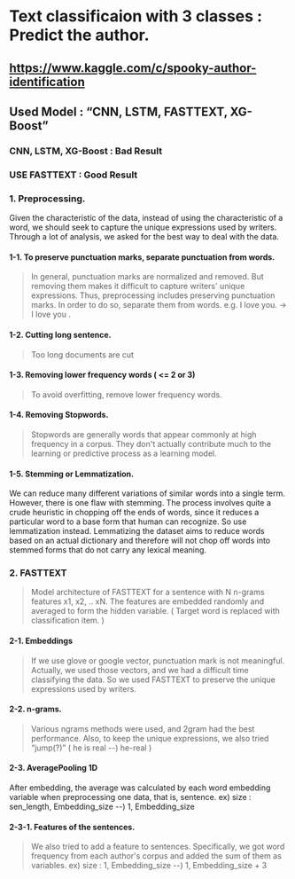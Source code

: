 #  Text classificaion with 3 classes : Predict the author.
## https://www.kaggle.com/c/spooky-author-identification
## Used Model : “CNN, LSTM, FASTTEXT, XG-Boost”
### CNN, LSTM, XG-Boost : Bad Result   
### USE FASTTEXT : Good Result  

### 1. Preprocessing.
Given the characteristic of the data, instead of using the characteristic of a word, we should seek to capture the unique expressions used by writers. Through a lot of analysis, we asked for the best way to deal with the data.  

#### 1-1. To preserve punctuation marks, separate punctuation from words.
> In general, punctuation marks are normalized and removed. But removing them makes it difficult to capture writers' unique expressions. Thus, preprocessing includes preserving punctuation marks. In order to do so, separate them from words. 
> e.g. I love you. -> I love you .  


#### 1-2. Cutting long sentence.
> Too long documents are cut  

#### 1-3. Removing lower frequency words ( <= 2 or 3)
> To avoid overfitting, remove lower frequency words.  

#### 1-4. Removing Stopwords.
> Stopwords are generally words that appear commonly at high frequency in a corpus. They don't actually contribute much to the learning or predictive process as a learning model.

#### 1-5. Stemming or Lemmatization.
We can reduce many different variations of similar words into a single term. However, there is one flaw with stemming. The process involves quite a crude heuristic in chopping off the ends of words, since it reduces a particular word to a base form that human can recognize. So use lemmatization instead. Lemmatizing the dataset aims to reduce words based on an actual dictionary and therefore will not chop off words into stemmed forms that do not carry any lexical meaning.





### 2. FASTTEXT

> Model architecture of FASTTEXT for a sentence with N n-grams features x1, x2, .. xN. The features are embedded randomly and averaged to form the hidden variable. ( Target word is replaced with classification item. )

#### 2-1. Embeddings
> If we use glove or google vector, punctuation mark is not meaningful. Actually, we used those vectors, and we had a difficult time classifying the data. So we used FASTTEXT to preserve the unique expressions used by writers.  

#### 2-2. n-grams.
> Various ngrams methods were used, and 2gram had the best performance. Also, to keep the unique expressions, we also tried “jump(?)” ( he is real --) he-real )

#### 2-3. AveragePooling 1D
After embedding, the average was calculated by each word embedding variable when preprocessing one data, that is, sentence.
ex)  size : sen_length, Embedding_size  --)  1, Embedding_size 


#### 2-3-1. Features of the sentences.
> We also tried to add a feature to sentences. Specifically, we got word frequency from each author's corpus and added the sum of them as variables.
> ex) size : 1, Embedding_size --) 1, Embedding_size + 3
